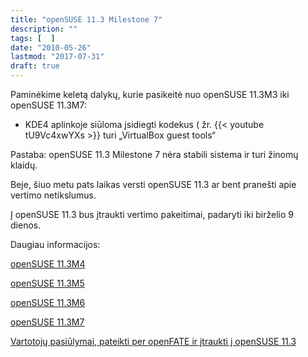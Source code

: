 ```yaml
---
title: "openSUSE 11.3 Milestone 7"
description: ""
tags: [  ]
date: "2010-05-26"
lastmod: "2017-07-31"
draft: true
---
```

Paminėkime keletą dalykų, kurie pasikeitė nuo openSUSE 11.3M3 iki openSUSE 11.3M7:

*   KDE4 aplinkoje siūloma įsidiegti kodekus ( žr. 
{{< youtube tU9Vc4xwYXs >}}
 turi „VirtualBox guest tools“

Pastaba: openSUSE 11.3 Milestone 7 nėra stabili sistema ir turi žinomų klaidų.

Beje, šiuo metu pats laikas versti openSUSE 11.3 ar bent pranešti apie vertimo netikslumus.

Į openSUSE 11.3 bus įtraukti vertimo pakeitimai, padaryti iki birželio 9 dienos.

Daugiau informacijos:

[openSUSE 11.3M4](http://news.opensuse.org/2010/03/25/opensuse-11-3-milestone-4-release/)

[openSUSE 11.3M5](http://news.opensuse.org/2010/04/14/opensuse-11-3-milestone-5-the-community-strikes-back/)

[openSUSE 11.3M6](http://news.opensuse.org/2010/05/03/opensuse-11-3-milestone-6-the-dust-begins-to-settle/)

[openSUSE 11.3M7](http://news.opensuse.org/2010/05/26/opensuse-11-3-milestone-7-preparing-for-rc-phase/)

[Vartotojų pasiūlymai, pateikti per openFATE ir įtraukti į openSUSE 11.3](https://features.opensuse.org/query/run?search_string=&search_products%5B%5D=openSUSE-11.3&search_status%5B%5D=done&type=find&commit=Search)
